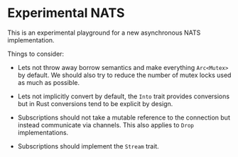 # Experimental NATS

This is an experimental playground for a new asynchronous NATS implementation.

Things to consider:

- Lets not throw away borrow semantics and make everything `Arc<Mutex>` by
  default. We should also try to reduce the number of mutex locks used as much
as possible.

- Lets not implicitly convert by default, the `Into` trait provides conversions
  but in Rust conversions tend to be explicit by design. 

- Subscriptions should not take a mutable reference to the connection but
  instead communicate via channels. This also applies to `Drop`
implementations.

- Subscriptions should implement the `Stream` trait.
